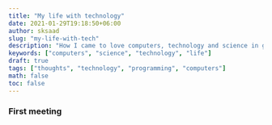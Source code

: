 ```yaml
---
title: "My life with technology"
date: 2021-01-29T19:18:50+06:00
author: sksaad
slug: "my-life-with-tech"
description: "How I came to love computers, technology and science in general"
keywords: ["computers", "science", "technology", "life"]
draft: true
tags: ["thoughts", "technology", "programming", "computers"]
math: false
toc: false
---
```


### First meeting
